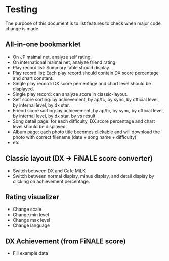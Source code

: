 # Testing

The purpose of this document is to list features to check when major code change is made.

## All-in-one bookmarklet

- On JP maimai net, analyze self rating.
- On international maimai net, analyze friend rating.
- Play record list: Summary table should display.
- Play record list: Each play record should contain DX score percentage and chart constant.
- Single play record: DX score percentage and chart level should be displayed.
- Single play record: can analyze score in classic-layout.
- Self score sorting: by achievement, by ap/fc, by sync, by official level, by internal level, by dx star.
- Friend score sorting: by achievement, by ap/fc, by sync, by official level, by internal level, by dx star, by vs result.
- Song detail page: for each difficulty, DX score percentage and chart level should be displayed.
- Album page: each photo title becomes clickable and will download the photo with correct filename (date + song name + difficulty)
- etc.

## Classic layout (DX -> FiNALE score converter)

- Switch between DX and Cafe MiLK
- Switch between normal display, minus display, and detail display by clicking on achievement percentage.

## Rating visualizer

- Change scale
- Change min level
- Change max level
- Change language

## DX Achievement (from FiNALE score)

- Fill example data
